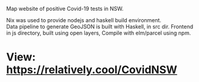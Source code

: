 Map website of positive Covid-19 tests in NSW.

Nix was used to provide nodejs and haskell build environment.  
Data pipeline to generate GeoJSON is built with Haskell, in src dir.
Frontend in js directory, built using open layers, Compile with elm/parcel using npm.

# View: https://relatively.cool/CovidNSW
